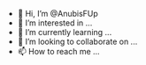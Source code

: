 - 👋 Hi, I’m @AnubisFUp
- 👀 I’m interested in ...
- 🌱 I’m currently learning ...
- 💞️ I’m looking to collaborate on ...
- 📫 How to reach me ...

<!---
AnubisFUp/AnubisFUp is a ✨ special ✨ repository because its `README.md` (this file) appears on your GitHub profile.
You can click the Preview link to take a look at your changes.
--->
